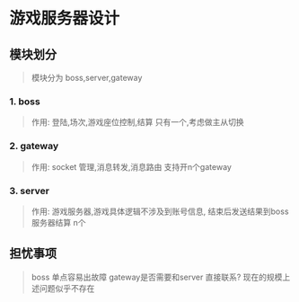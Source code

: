 # 游戏服务器设计

## 模块划分

> 模块分为 boss,server,gateway

### 1. boss

> 作用: 登陆,场次,游戏座位控制,结算
> 只有一个,考虑做主从切换

### 2. gateway

> 作用: socket 管理,消息转发,消息路由
> 支持开n个gateway

### 3. server

> 作用: 游戏服务器,游戏具体逻辑不涉及到账号信息,
> 结束后发送结果到boss 服务器结算
> n个


## 担忧事项

> boss 单点容易出故障
> gateway是否需要和server 直接联系?
> 现在的规模上述问题似乎不存在